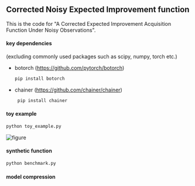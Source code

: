 ## Corrected Noisy Expected Improvement function
This is the code for "A Corrected Expected Improvement Acquisition Function Under Noisy Observations".

#### key dependencies 
(excluding commonly used packages such as scipy, numpy, torch etc.)
   * botorch (https://github.com/pytorch/botorch)
        ```bash
        pip install botorch
        ```
   * chainer (https://github.com/chainer/chainer)
       ```bash
        pip install chainer
        ```
#### toy example 
```bash
python toy_example.py
```
![figure](https://github.com/han678/correctedNoisyEI/blob/d5acac5e4dedbc128b2a3dab42c9216e888ebc3c/toy_result/TestGaussian_1d_plots.png)
#### synthetic function 
```bash
python benchmark.py
```
#### model compression
